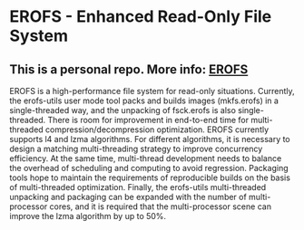 # EROFS - Enhanced Read-Only File System
## This is a personal repo. More info: [EROFS](https://docs.kernel.org/filesystems/erofs.html)

EROFS is a high-performance file system for read-only situations. Currently, the erofs-utils user mode tool packs and builds images (mkfs.erofs) in a single-threaded way, and the unpacking of fsck.erofs is also single-threaded. There is room for improvement in end-to-end time for multi-threaded compression/decompression optimization. EROFS currently supports l4 and lzma algorithms. For different algorithms, it is necessary to design a matching multi-threading strategy to improve concurrency efficiency. At the same time, multi-thread development needs to balance the overhead of scheduling and computing to avoid regression. Packaging tools hope to maintain the requirements of reproducible builds on the basis of multi-threaded optimization. Finally, the erofs-utils multi-threaded unpacking and packaging can be expanded with the number of multi-processor cores, and it is required that the multi-processor scene can improve the lzma algorithm by up to 50%.
